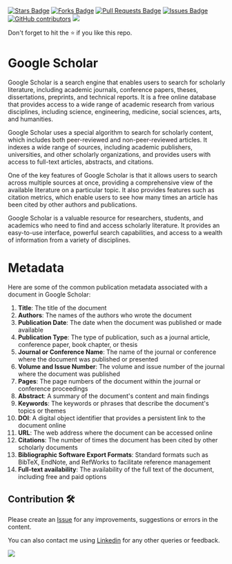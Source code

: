 <a href="https://github.com/drshahizan/special-topic-data-engineering/stargazers"><img src="https://img.shields.io/github/stars/drshahizan/special-topic-data-engineering" alt="Stars Badge"/></a>
<a href="https://github.com/drshahizan/special-topic-data-engineering/network/members"><img src="https://img.shields.io/github/forks/drshahizan/special-topic-data-engineering" alt="Forks Badge"/></a>
<a href="https://github.com/drshahizan/special-topic-data-engineering/pulls"><img src="https://img.shields.io/github/issues-pr/drshahizan/special-topic-data-engineering" alt="Pull Requests Badge"/></a>
<a href="https://github.com/drshahizan/special-topic-data-engineering/issues"><img src="https://img.shields.io/github/issues/drshahizan/special-topic-data-engineering" alt="Issues Badge"/></a>
<a href="https://github.com/drshahizan/special-topic-data-engineering/graphs/contributors"><img alt="GitHub contributors" src="https://img.shields.io/github/contributors/drshahizan/special-topic-data-engineering?color=2b9348"></a>
![](https://visitor-badge.glitch.me/badge?page_id=drshahizan/special-topic-data-engineering)

Don't forget to hit the :star: if you like this repo.

# Google Scholar
Google Scholar is a search engine that enables users to search for scholarly literature, including academic journals, conference papers, theses, dissertations, preprints, and technical reports. It is a free online database that provides access to a wide range of academic research from various disciplines, including science, engineering, medicine, social sciences, arts, and humanities.

Google Scholar uses a special algorithm to search for scholarly content, which includes both peer-reviewed and non-peer-reviewed articles. It indexes a wide range of sources, including academic publishers, universities, and other scholarly organizations, and provides users with access to full-text articles, abstracts, and citations.

One of the key features of Google Scholar is that it allows users to search across multiple sources at once, providing a comprehensive view of the available literature on a particular topic. It also provides features such as citation metrics, which enable users to see how many times an article has been cited by other authors and publications.

Google Scholar is a valuable resource for researchers, students, and academics who need to find and access scholarly literature. It provides an easy-to-use interface, powerful search capabilities, and access to a wealth of information from a variety of disciplines.

# Metadata
Here are some of the common publication metadata associated with a document in Google Scholar:

1. **Title**: The title of the document
2. **Authors**: The names of the authors who wrote the document
3. **Publication Date**: The date when the document was published or made available
4. **Publication Type**: The type of publication, such as a journal article, conference paper, book chapter, or thesis
5. **Journal or Conference Name**: The name of the journal or conference where the document was published or presented
6. **Volume and Issue Number**: The volume and issue number of the journal where the document was published
7. **Pages**: The page numbers of the document within the journal or conference proceedings
8. **Abstract**: A summary of the document's content and main findings
9. **Keywords**: The keywords or phrases that describe the document's topics or themes
10. **DOI**: A digital object identifier that provides a persistent link to the document online
11. **URL**: The web address where the document can be accessed online
12. **Citations**: The number of times the document has been cited by other scholarly documents
13. **Bibliographic Software Export Formats**: Standard formats such as BibTeX, EndNote, and RefWorks to facilitate reference management
14. **Full-text availability**: The availability of the full text of the document, including free and paid options

## Contribution 🛠️
Please create an [Issue](https://github.com/drshahizan/special-topic-data-engineering/issues) for any improvements, suggestions or errors in the content.

You can also contact me using [Linkedin](https://www.linkedin.com/in/drshahizan/) for any other queries or feedback.

![](https://visitor-badge.glitch.me/badge?page_id=drshahizan)


